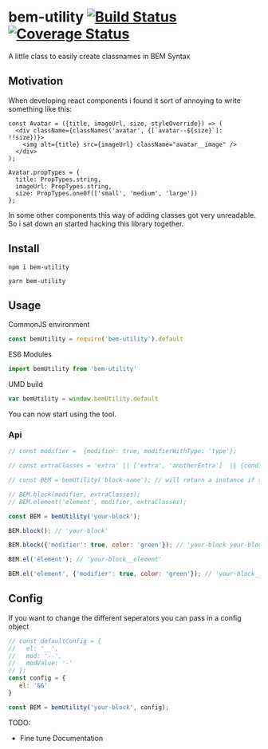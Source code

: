 # bem-utility [![Build Status](https://travis-ci.org/theparthy/bem-utility.svg?branch=master)](https://travis-ci.org/theparthy/bem-utility) [![Coverage Status](https://coveralls.io/repos/github/theparthy/bem-utility/badge.svg?branch=master)](https://coveralls.io/github/theparthy/bem-utility?branch=master)
A little class to easily create classnames in BEM Syntax

## Motivation
When developing react components i found it sort of annoying to write something like this:
```
const Avatar = ({title, imageUrl, size, styleOverride}) => (
  <div className={classNames('avatar', {[`avatar--${size}`]: !!size})}>
    <img alt={title} src={imageUrl} className="avatar__image" />
  </div>
);

Avatar.propTypes = {
  title: PropTypes.string,
  imageUrl: PropTypes.string,
  size: PropTypes.oneOf(['small', 'medium', 'large'])
};

```
In some other components this way of adding classes got very unreadable. 
So i sat down an started hacking this library together.


## Install

```
npm i bem-utility 
```
```
yarn bem-utility 
```


## Usage
CommonJS environment
```js
const bemUtility = require('bem-utility').default
```

ES6 Modules

```js
import bemUtility from 'bem-utility'
```

UMD build

```js
var bemUtility = window.bemUtility.default
```

You can now start using the tool.


### Api
```js
// const modifier =  {modifier: true, modifierWithType: 'type'};

// const extraClasses = 'extra' || ['extra', 'anotherExtra']  || {conditionalExtra: true, conditionalExtraWithType: 'type'}; 

// const BEM = bemUtility('block-name'); // will return a instance if the BEM CLass

// BEM.block(modifier, extraClasses);
// BEM.element('element', modifier, extraClasses);

const BEM = bemUtility('your-block');

BEM.block(); // 'your-block'

BEM.block({'modifier': true, color: 'green'}); // 'your-block your-block--modifier your-block--color-green'

BEM.el('element'); // 'your-block__element'

BEM.el('element', {'modifier': true, color: 'green'}); // 'your-block__element your-block__element--modifier your-block__element--color-green'

```
## Config
If you want to change the different seperators you can pass in a config object 
```js
// const defaultConfig = {
//   el: '__',
//   mod: '--',
//   modValue: '-'
// };
const config = {
   el: '&&'
}

const BEM = bemUtility('your-block', config);

```


TODO: 
 - Fine tune Documentation

